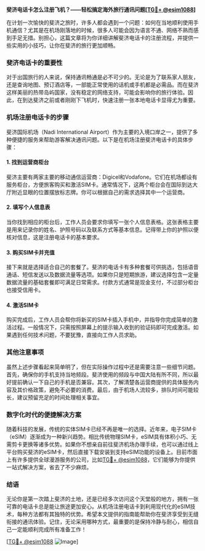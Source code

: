 **斐济电话卡怎么注册飞机？——轻松搞定海外旅行通讯问题[[TG💪+ @esim1088](https://t.me/s/esim1088)]**

在计划一次愉快的斐济之旅时，许多人都会遇到一个问题：如何在当地顺利使用手机通信？尤其是在机场刚落地的时候，很多人可能会因为语言不通、网络不熟而感到手足无措。别担心，这篇文章将为你详细讲解斐济电话卡的注册流程，并提供一些实用的小技巧，让你在斐济的旅行更加顺畅。

### 斐济电话卡的重要性

对于出国旅行的人来说，保持通讯畅通是必不可少的。无论是为了联系家人朋友，还是查询地图、预订酒店等，一部能正常使用的话机或手机都是必需品。而在斐济这样美丽的热带岛屿国家，没有稳定的网络支持，可能会影响你的旅行体验。因此，在到达斐济之前或者刚刚下飞机时，快速注册一张本地电话卡显得尤为重要。

### 机场注册电话卡的步骤

斐济国际机场（Nadi International Airport）作为主要的入境口岸之一，提供了多种便捷的服务来帮助游客解决通讯问题。以下是在机场注册斐济电话卡的具体步骤：

#### 1. 找到运营商柜台

斐济主要有两家主要的移动通信运营商：Digicel和Vodafone。它们在机场都设有服务柜台，方便旅客购买和激活SIM卡。通常情况下，这两个柜台会在国际到达大厅附近显眼的位置摆放标志牌。你可以根据自己的需求选择其中一个运营商。

#### 2. 填写个人信息表

当你找到相应的柜台后，工作人员会要求你填写一张个人信息表格。这张表格主要是用来记录你的姓名、护照号码以及联系方式等基本信息。记得带上你的护照以便核对信息，这是注册电话卡的基本要求。

#### 3. 购买SIM卡并充值

接下来就是选择适合自己的套餐了。斐济的电话卡有多种套餐可供挑选，包括语音通话、短信发送以及数据流量等选项。如果你只是短期旅游，建议选择包含一定量数据流量的基础套餐即可满足日常需求。付款方式通常是现金支付，不过部分柜台也接受信用卡。

#### 4. 激活SIM卡

购买完成后，工作人员会帮你将新买的SIM卡插入手机中，并指导你完成简单的激活过程。一般情况下，只需按照屏幕上的提示输入收到的验证码即可完成激活。如果遇到任何技术问题，不要犹豫，直接向工作人员求助。

### 其他注意事项

虽然上述步骤看起来简单明了，但在实际操作过程中还是需要注意一些细节问题。首先，确保你的手机支持当地频段。斐济使用的频段与中国大陆有所不同，所以最好提前确认一下自己的手机是否兼容。其次，了解清楚各运营商提供的具体服务内容及其价格政策，避免不必要的消费。最后，由于机场人流较多，排队时间可能较长，建议预留充足的时间处理相关事宜。

### 数字化时代的便捷解决方案

随着科技的发展，传统的实体SIM卡已经不再是唯一的选择。近年来，电子SIM卡（eSIM）逐渐成为一种新兴趋势。相比传统物理SIM卡，eSIM具有体积小巧、无需剪卡更换等诸多优势。如果你不想亲自前往斐济机场办理手续，也可以通过线上平台购买斐济的eSIM卡，然后直接下载安装到支持eSIM功能的设备上。目前市面上有许多提供全球漫游服务的公司，比如[TG💪+ @esim1088](https://t.me/s/esim1088)，它们能够为你提供一站式解决方案，省去了不少麻烦。

### 结语

无论你是第一次踏上斐济的土地，还是已经多次访问这个天堂般的地方，拥有一张可靠的电话卡总是能让旅途更加安心。从机场注册电话卡到利用现代化的eSIM技术，每种方法都有其独特的优势。希望本文提供的指南能帮助你在斐济享受到无缝衔接的通讯体验。记住，无论采用哪种方式，最重要的是保持冷静与耐心，相信自己一定能顺利完成所有准备工作！

[[TG💪+ @esim1088](https://t.me/s/esim1088) ![Image](https://i.postimg.cc/4NQfJmqS/Snipaste-2025-05-13-00-14-12.png)]